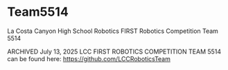 Team5514
========

La Costa Canyon High School Robotics FIRST Robotics Competition Team 5514

ARCHIVED July 13, 2025
LCC FIRST ROBOTICS COMPETITION TEAM 5514 can be found here: https://github.com/LCCRoboticsTeam
